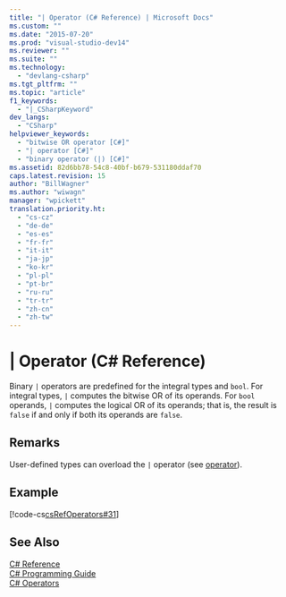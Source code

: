 ```yaml
---
title: "| Operator (C# Reference) | Microsoft Docs"
ms.custom: ""
ms.date: "2015-07-20"
ms.prod: "visual-studio-dev14"
ms.reviewer: ""
ms.suite: ""
ms.technology: 
  - "devlang-csharp"
ms.tgt_pltfrm: ""
ms.topic: "article"
f1_keywords: 
  - "|_CSharpKeyword"
dev_langs: 
  - "CSharp"
helpviewer_keywords: 
  - "bitwise OR operator [C#]"
  - "| operator [C#]"
  - "binary operator (|) [C#]"
ms.assetid: 82d6bb78-54c8-40bf-b679-531180ddaf70
caps.latest.revision: 15
author: "BillWagner"
ms.author: "wiwagn"
manager: "wpickett"
translation.priority.ht: 
  - "cs-cz"
  - "de-de"
  - "es-es"
  - "fr-fr"
  - "it-it"
  - "ja-jp"
  - "ko-kr"
  - "pl-pl"
  - "pt-br"
  - "ru-ru"
  - "tr-tr"
  - "zh-cn"
  - "zh-tw"
---
```

# | Operator (C# Reference)
Binary `|` operators are predefined for the integral types and `bool`. For integral types, `|` computes the bitwise OR of its operands. For `bool` operands, `|` computes the logical OR of its operands; that is, the result is `false` if and only if both its operands are `false`.  
  
## Remarks  
 User-defined types can overload the `|` operator (see [operator](../../../csharp/language-reference/keywords/operator.md)).  
  
## Example  
 [!code-cs[csRefOperators#31](../../../csharp/language-reference/operators/codesnippet/CSharp/or-operator_1.cs)]  
  
## See Also  
 [C# Reference](../../../csharp/language-reference/index.md)   
 [C# Programming Guide](../../../csharp/programming-guide/index.md)   
 [C# Operators](../../../csharp/language-reference/operators/index.md)